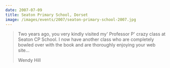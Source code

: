 ```yaml
---
date: 2007-07-09
title: Seaton Primary School, Dorset
image: /images/events/2007/seaton-primary-school-2007.jpg
---
```


> Two years ago, you very kindly visited my' Professor P' crazy class at Seaton CP School. I now have another class who are completely bowled over with the book and are thoroughly enjoying your web site...
> 
> <footer>Wendy Hill</footer>

